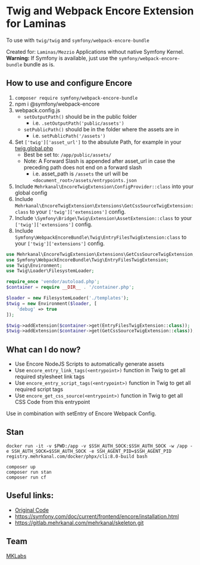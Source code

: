 # Twig and Webpack Encore Extension for Laminas

To use with `twig/twig` and `symfony/webpack-encore-bundle`

Created for: `Laminas/Mezzio` Applications without native Symfony Kernel.  
**Warning:** If Symfony is available, just use the `symfony/webpack-encore-bundle` bundle as is.

## How to use and configure Encore

1. `composer require symfony/webpack-encore-bundle`
2. npm i @symfony/webpack-encore
3. webpack.config.js
   * `setOutputPath()` should be in the public folder
     * i.e. `.setOutputPath('public/assets')`
   * `setPublicPath()` should be in the folder where the assets are in
     * i.e. `setPublicPath('/assets')`
4. Set `['twig']['asset_url']` to the absulute Path, for example in your [twig.global.php](twig.global.php.dist)
   * Best be set to: ``/app/public/assets/``
   * Note: A Forward Slash is appended after asset_url in case the preceding path does not end on a forward slash
     * i.e. asset_path is `/assets` the url will be `<document_root>/assets/entrypoints.json`
5. Include `Mehrkanal\EncoreTwigExtension\ConfigProvider::class` into your global config
6. Include `Mehrkanal\EncoreTwigExtension\Extensions\GetCssSourceTwigExtension:class` to your `['twig']['extensions']` config.
6. Include `\Symfony\Bridge\Twig\Extension\AssetExtension::class` to your `['twig']['extensions']` config.
7. Include `Symfony\WebpackEncoreBundle\Twig\EntryFilesTwigExtension:class` to your `['twig']['extensions']` config.

```php
use Mehrkanal\EncoreTwigExtension\Extensions\GetCssSourceTwigExtension;
use Symfony\WebpackEncoreBundle\Twig\EntryFilesTwigExtension;
use Twig\Environment;
use Twig\Loader\FilesystemLoader;

require_once 'vendor/autoload.php';
$container = require __DIR__ . '/container.php';

$loader = new FilesystemLoader('./templates');
$twig = new Environment($loader, [
	'debug' => true
]);

$twig->addExtension($container->get(EntryFilesTwigExtension::class));
$twig->addExtension($container->get(GetCssSourceTwigExtension::class));
```

## What can I do now?

* Use Encore NodeJS Scripts to automatically generate assets
* Use ``encore_entry_link_tags(<entrypoint>)`` function in Twig to get all required stylesheet link tags
* Use ``encore_entry_script_tags(<entrypoint>)`` function in Twig to get all required script tags
* Use ``encore_get_css_source(<entrypoint>)`` function in Twig to get all CSS Code from this entrypoint

Use in combination with setEntry of Encore Webpack Config.

## Stan

```shell
docker run -it -v $PWD:/app -v $SSH_AUTH_SOCK:$SSH_AUTH_SOCK -w /app -e SSH_AUTH_SOCK=$SSH_AUTH_SOCK -e SSH_AGENT_PID=$SSH_AGENT_PID registry.mehrkanal.com/docker/phpx/cli:8.0-build bash

composer up
composer run stan
composer run cf
```

## Useful links:

* [Original Code](https://github.com/symfony/webpack-encore-bundle/blob/master/src/Twig/EntryFilesTwigExtension.php)
* https://symfony.com/doc/current/frontend/encore/installation.html
* https://gitlab.mehrkanal.com/mehrkanal/skeleton.git


## Team

[MKLabs](https://confluence.mehrkanal.com/display/MKLAB/)

